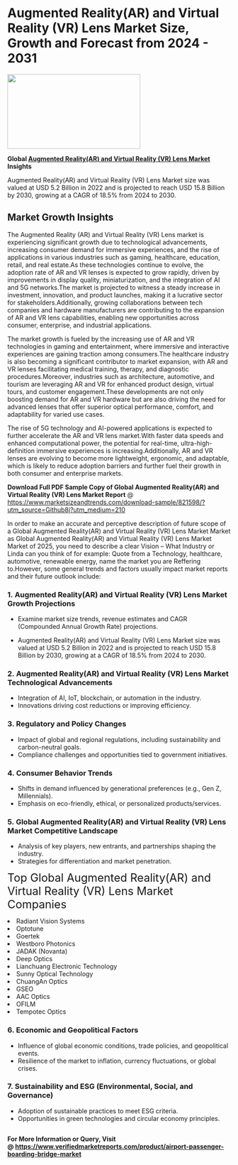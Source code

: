 <H1>Augmented Reality(AR) and Virtual Reality (VR) Lens Market Size, Growth and Forecast from 2024 - 2031</H1><img class="aligncenter size-medium wp-image-584254" src="https://thirdeyenews.in/wp-content/uploads/2024/09/Global-Market-Research-300x168.jpeg" alt="" width="300" height="168" /><p><strong>Global&nbsp;<a href="https://www.marketsizeandtrends.com/download-sample/821598/?utm_source=Github8j?utm_medium=210">Augmented Reality(AR) and Virtual Reality (VR) Lens Market</a> Insights</strong></p><p>Augmented Reality(AR) and Virtual Reality (VR) Lens Market size was valued at USD 5.2 Billion in 2022 and is projected to reach USD 15.8 Billion by 2030, growing at a CAGR of 18.5% from 2024 to 2030.</p><p><h2>Market Growth Insights</h2> <p>The Augmented Reality (AR) and Virtual Reality (VR) Lens market is experiencing significant growth due to technological advancements, increasing consumer demand for immersive experiences, and the rise of applications in various industries such as gaming, healthcare, education, retail, and real estate.As these technologies continue to evolve, the adoption rate of AR and VR lenses is expected to grow rapidly, driven by improvements in display quality, miniaturization, and the integration of AI and 5G networks.The market is projected to witness a steady increase in investment, innovation, and product launches, making it a lucrative sector for stakeholders.Additionally, growing collaborations between tech companies and hardware manufacturers are contributing to the expansion of AR and VR lens capabilities, enabling new opportunities across consumer, enterprise, and industrial applications.</p> <p>The market growth is fueled by the increasing use of AR and VR technologies in gaming and entertainment, where immersive and interactive experiences are gaining traction among consumers.The healthcare industry is also becoming a significant contributor to market expansion, with AR and VR lenses facilitating medical training, therapy, and diagnostic procedures.Moreover, industries such as architecture, automotive, and tourism are leveraging AR and VR for enhanced product design, virtual tours, and customer engagement.These developments are not only boosting demand for AR and VR hardware but are also driving the need for advanced lenses that offer superior optical performance, comfort, and adaptability for varied use cases.</p> <p>The rise of 5G technology and AI-powered applications is expected to further accelerate the AR and VR lens market.With faster data speeds and enhanced computational power, the potential for real-time, ultra-high-definition immersive experiences is increasing.Additionally, AR and VR lenses are evolving to become more lightweight, ergonomic, and adaptable, which is likely to reduce adoption barriers and further fuel their growth in both consumer and enterprise markets.</p> <p><span class=""><strong>Download Full PDF Sample Copy of Global Augmented Reality(AR) and Virtual Reality (VR) Lens Market Report</strong> @ <a href="https://www.marketsizeandtrends.com/download-sample/821598/?utm_source=Github8j?utm_medium=210" target="_blank">https://www.marketsizeandtrends.com/download-sample/821598/?utm_source=Github8j?utm_medium=210</a></span></p><p>In order to make an accurate and perceptive description of future scope of a Global&nbsp;Augmented Reality(AR) and Virtual Reality (VR) Lens Market Market as Global&nbsp;Augmented Reality(AR) and Virtual Reality (VR) Lens Market Market of 2025, you need to describe a clear Vision &ndash; What Industry or Linda can you think of for example: Quote from a Technology, healthcare, automotive, renewable energy, name the market you are Reffering to.However, some general trends and factors usually impact market reports and their future outlook include:</p><h3>1.&nbsp;<strong>Augmented Reality(AR) and Virtual Reality (VR) Lens Market Growth Projections</strong></h3><ul><li>Examine market size trends, revenue estimates and CAGR (Compounded Annual Growth Rate) projections.</li><li><p>Augmented Reality(AR) and Virtual Reality (VR) Lens Market size was valued at USD 5.2 Billion in 2022 and is projected to reach USD 15.8 Billion by 2030, growing at a CAGR of 18.5% from 2024 to 2030.</p></li></ul><h3>2.&nbsp;<strong>Augmented Reality(AR) and Virtual Reality (VR) Lens Market Technological Advancements</strong></h3><ul><li>Integration of AI, IoT, blockchain, or automation in the industry.</li><li>Innovations driving cost reductions or improving efficiency.</li></ul><h3>3.&nbsp;<strong>Regulatory and Policy Changes</strong></h3><ul><li>Impact of global and regional regulations, including sustainability and carbon-neutral goals.</li><li>Compliance challenges and opportunities tied to government initiatives.</li></ul><h3>4.&nbsp;<strong>Consumer Behavior Trends</strong></h3><ul><li>Shifts in demand influenced by generational preferences (e.g., Gen Z, Millennials).</li><li>Emphasis on eco-friendly, ethical, or personalized products/services.</li></ul><h3>5.&nbsp;<strong>Global Augmented Reality(AR) and Virtual Reality (VR) Lens Market Competitive Landscape</strong></h3><ul><li>Analysis of key players, new entrants, and partnerships shaping the industry.</li><li>Strategies for differentiation and market penetration.</li></ul><p data-pm-slice="1 1 []"><span style="color: inherit; font-family: inherit; font-size: 25px;">Top Global Augmented Reality(AR) and Virtual Reality (VR) Lens Market Companies</span></p><div class="" data-test-id=""><p><li>Radiant Vision Systems</li><li> Optotune</li><li> Goertek</li><li> Westboro Photonics</li><li> JADAK (Novanta)</li><li> Deep Optics</li><li> Lianchuang Electronic Technology</li><li> Sunny Optical Technology</li><li> ChuangAn Optics</li><li> GSEO</li><li> AAC Optics</li><li> OFILM</li><li> Tempotec Optics</li></p></div><h3>6.&nbsp;<strong>Economic and Geopolitical Factors</strong></h3><ul><li>Influence of global economic conditions, trade policies, and geopolitical events.</li><li>Resilience of the market to inflation, currency fluctuations, or global crises.</li></ul><h3>7.&nbsp;<strong>Sustainability and ESG (Environmental, Social, and Governance)</strong></h3><ul><li>Adoption of sustainable practices to meet ESG criteria.</li><li>Opportunities in green technologies and circular economy principles.</li></ul><h2><strong style="font-size: 14px;">For More Information or Query, Visit @&nbsp;</strong><a style="background-color: #ffffff; font-size: 14px;" href="https://www.marketsizeandtrends.com/report/augmented-reality-ar-and-virtual-reality-vr-lens-market/" target="_blank">https://www.verifiedmarketreports.com/product/airport-passenger-boarding-bridge-market</a></h2>